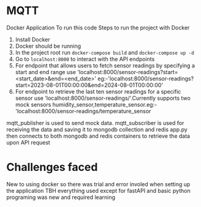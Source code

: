 # MQTT
Docker Application
To run this code
Steps to run the project with Docker

1. Install Docker
2. Docker should be running
3. In the project root run `docker-compose build` and `docker-compose up -d`
4. Go to `localhost:8000` to interact with the API endpoints
5. For endpoint that allows users to fetch sensor readings by specifying a start and end range use 'localhost:8000/sensor-readings?start=<start_date>&end=<end_date>' eg:-'localhost:8000/sensor-readings?start=2023-08-01T00:00:00&end=2024-08-01T00:00:00'
6. For endpoint to retrieve the last ten sensor readings for a specific sensor use 'localhost:8000/sensor-readings/<sensor-id>'.Currently supports two mock sensors humidity_sensor,temperature_sensor.eg:-'localhost:8000/sensor-readings/temperature_sensor

mqtt_publisher is used to send mock data.
mqtt_subscriber is used for receiving the data and saving it to mongodb collection and redis
app.py then connects to both mongodb and redis containers to retrieve the data upon API request

# Challenges faced
New to using docker so there was trial and error involed when setting up the application
TBH everything used except for fastAPI and basic python programing was new and required learning
